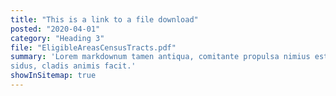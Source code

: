 ```yaml
---
title: "This is a link to a file download"
posted: "2020-04-01"
category: "Heading 3"
file: "EligibleAreasCensusTracts.pdf"
summary: 'Lorem markdownum tamen antiqua, comitante propulsa nimius est, exstantibus
sidus, cladis animis facit.'
showInSitemap: true
---
```

